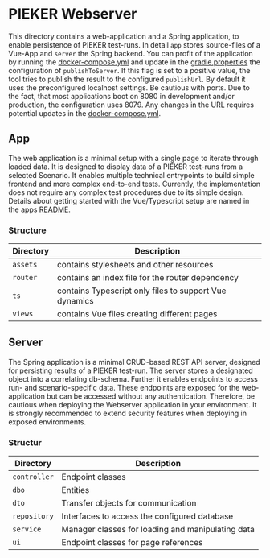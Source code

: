 # PIEKER Webserver

This directory contains a web-application and a Spring application, to enable persistence of PIEKER test-runs.
In detail ``app`` stores source-files of a Vue-App and ``server`` the Spring backend. You can profit of the
application by running the [docker-compose.yml](docker-compose.yml) and update in the [gradle.properties](../gradle.properties)
the configuration of `publishToServer`. If this flag is set to a positive value, the tool tries to publish the
result to the configured ``publishUrl``. By default it uses the preconfigured localhost settings. Be cautious
with ports. Due to the fact, that most applications boot on 8080 in development and/or production, the configuration
uses 8079. Any changes in the URL requires potential updates in the [docker-compose.yml](./docker-compose.yml).

## App

The web application is a minimal setup with a single page to iterate through loaded data. It is designed to display
data of a PIEKER test-runs from a selected Scenario. It enables multiple technical entrypoints to build simple
frontend and more complex end-to-end tests. Currently, the implementation does not require any complex 
test procedures due to its simple design. Details about getting started with the Vue/Typescript setup are 
named in the apps [README](./app/README.md).

### Structure
| Directory | Description                                            | 
|-----------|--------------------------------------------------------|
| `assets`  | contains stylesheets and other resources               |
| `router`  | contains an index file for the router dependency       |
| `ts`      | contains Typescript only files to support Vue dynamics |
| `views`   | contains Vue files creating different pages            |


## Server
The Spring application is a minimal CRUD-based REST API server, designed for persisting results of a PIEKER test-run.
The server stores a designated object into a correlating db-schema. Further it enables endpoints to access 
run- and scenario-specific data. These endpoints are exposed for the web-application but can be accessed without any
authentication. Therefore, be cautious when deploying the Webserver application in your environment. It is strongly
recommended to extend security features when deploying in exposed environments. 

### Structur
| Directory    | Description                                       |
|--------------|---------------------------------------------------|
| `controller` | Endpoint classes                                  |
| `dbo`        | Entities                                          |
| `dto`        | Transfer objects for communication                |
| `repository` | Interfaces to access the configured database      |
| `service`    | Manager classes for loading and manipulating data | 
| `ui`         | Endpoint classes for page references              | 
